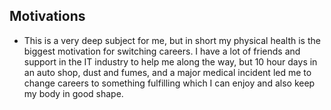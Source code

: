 ## Motivations

* This is a very deep subject for me, but in short my physical health is the biggest motivation for switching careers. I have a lot of friends and support in the IT industry to help me along the way, but 10 hour days in an auto shop, dust and fumes, and a major medical incident led me to change careers to something fulfilling which I can enjoy and also keep my body in good shape.
